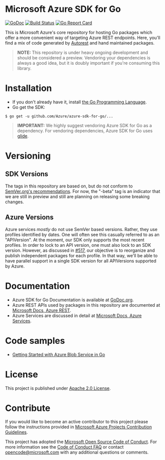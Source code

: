# Microsoft Azure SDK for Go
[![GoDoc](https://godoc.org/github.com/Azure/azure-sdk-for-go?status.svg)](https://godoc.org/github.com/Azure/azure-sdk-for-go) 
[![Build Status](https://travis-ci.org/Azure/azure-sdk-for-go.svg?branch=master)](https://travis-ci.org/Azure/azure-sdk-for-go) 
[![Go Report Card](https://goreportcard.com/badge/github.com/Azure/azure-sdk-for-go)](https://goreportcard.com/report/github.com/Azure/azure-sdk-for-go)

This is Microsoft Azure's core repository for hosting Go packages which offer a more convenient way of targeting Azure
REST endpoints. Here, you'll find a mix of code generated by [Autorest](https://github.com/Azure/autorest) and hand
maintained packages.

> **NOTE:** This repository is under heavy ongoing development and should be considered a preview. Vendoring your
dependencies is always a good idea, but it is doubly important if you're consuming this library.

# Installation
- If you don't already have it, install [the Go Programming Language](https://golang.org/dl/).
- Go get the SDK:

```
$ go get -u github.com/Azure/azure-sdk-for-go/...
```

> **IMPORTANT:** We highly suggest vendoring Azure SDK for Go as a dependency. For vendoring dependencies, Azure SDK
for Go uses [glide](https://github.com/Masterminds/glide).

# Versioning
## SDK Versions
The tags in this repository are based on, but do not conform to [SemVer.org's recommendations](http://semver.org/).
For now, the "-beta" tag is an indicator that we are still in preview and still are planning on releasing some breaking
changes.

## Azure Versions
Azure services _mostly_ do not use SemVer based versions. Rather, they use profiles identified by dates. One will often
see this casually referred to as an "APIVersion". At the moment, our SDK only supports the most recent profiles. In
order to lock to an API version, one must also lock to an SDK version. However, as discussed in 
[#517](https://github.com/Azure/azure-sdk-for-go/issues/517), our objective is to reorganize and publish independent
packages for each profile. In that way, we'll be able to have parallel support in a single SDK version for all
APIVersions supported by Azure.

# Documentation

- Azure SDK for Go Documentation is available at [GoDoc.org](http://godoc.org/github.com/Azure/azure-sdk-for-go/).
- Azure REST APIs used by packages in this repository are documented at [Microsoft Docs, Azure REST](https://docs.microsoft.com/en-us/rest/api/).
- Azure Services are discussed in detail at [Microsoft Docs, Azure Services](https://docs.microsoft.com/en-us/azure/#pivot=services).

# Code samples

- [Getting Started with Azure Blob Service in Go](https://github.com/Azure-Samples/storage-blob-go-getting-started)

# License

This project is published under [Apache 2.0 License](LICENSE).

# Contribute

If you would like to become an active contributor to this project please follow the instructions provided in [Microsoft
Azure Projects Contribution Guidelines](http://azure.github.io/guidelines/).

This project has adopted the [Microsoft Open Source Code of Conduct](https://opensource.microsoft.com/codeofconduct/).
For more information see the [Code of Conduct FAQ](https://opensource.microsoft.com/codeofconduct/faq/) or contact
[opencode@microsoft.com](mailto:opencode@microsoft.com) with any additional questions or comments.
